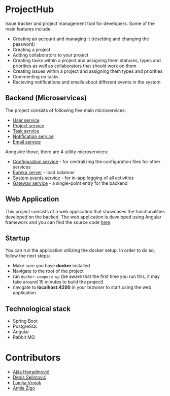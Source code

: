 # ProjectHub

Issue tracker and project management tool for developers. 
Some of the main features include:
- Creating an account and managing it (resetting and changing the password)
- Creating a project
- Adding collaborators to your project
- Creating tasks within a project and assigning them statuses, types and priorities as well as collaborators that should work on them
- Creating issues within a project and assigning them types and priorities
- Commenting on tasks 
- Recieving notifications and emails about different events in the system

## Backend (Microservices)
The project consists of following five main microservices:
- [User service](/user-service)
- [Project service](/project-service)
- [Task service](/task-service)
- [Notification service](/notification-service)
- [Email service](/email-service)

Aongside those, there are 4 utility microservices: 
- [Configuration service](/configuration-service) - for centralizing the configuration files for other services
- [Eureka server](/eureka-server) - load balancer
- [System events service](/system-events-service) - for in-app logging of all activities
- [Gateway service](/gateway-service) - a single-point entry for the backend

## Web Application
This project consists of a web application that showcases the functionalities developed on the backed. The web application is developed using Angular framework and you can find the source code [here](/frontend). 

## Startup
You can run the application utilizing the docker setup. In order to do so, follow the next steps:
- Make sure you have **docker** installed
- Navigate to the root of the project
- run `` docker-compose up `` (be aware that the first time you run this, it may take around 15 minutes to build the project)
- navigate to **localhost:4200** in your browser to start using the web application

## Technological stack
- Spring Boot
- PostgreSQL
- Angular
- Rabbit MQ

# Contributors
- [Ajša Hajradinović](https://github.com/ahajradino1)
- [Denis Selimović](https://github.com/dselimovic1)
- [Lamija Vrnjak](https://github.com/lvrnjak1)
- [Amila Žigo](https://github.com/azigo12)
